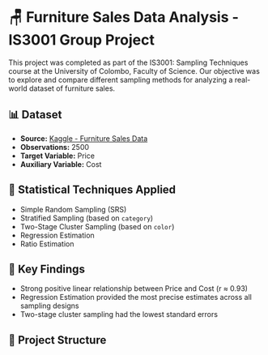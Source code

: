 # 🪑 Furniture Sales Data Analysis - IS3001 Group Project

This project was completed as part of the IS3001: Sampling Techniques course at the University of Colombo, Faculty of Science. Our objective was to explore and compare different sampling methods for analyzing a real-world dataset of furniture sales.

## 📊 Dataset
- **Source:** [Kaggle - Furniture Sales Data](https://www.kaggle.com/datasets/rajagrawal7089/furniture-sales-data)
- **Observations:** 2500
- **Target Variable:** Price
- **Auxiliary Variable:** Cost

## 🧪 Statistical Techniques Applied
- Simple Random Sampling (SRS)
- Stratified Sampling (based on `category`)
- Two-Stage Cluster Sampling (based on `color`)
- Regression Estimation
- Ratio Estimation

## 📌 Key Findings
- Strong positive linear relationship between Price and Cost (r ≈ 0.93)
- Regression Estimation provided the most precise estimates across all sampling designs
- Two-stage cluster sampling had the lowest standard errors

## 📁 Project Structure


